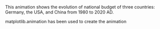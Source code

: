 This animation shows the evolution of national budget of three countries: Germany, the USA, and China from 1980 to 2020 AD.

matplotlib.animation has been used to create the animation

